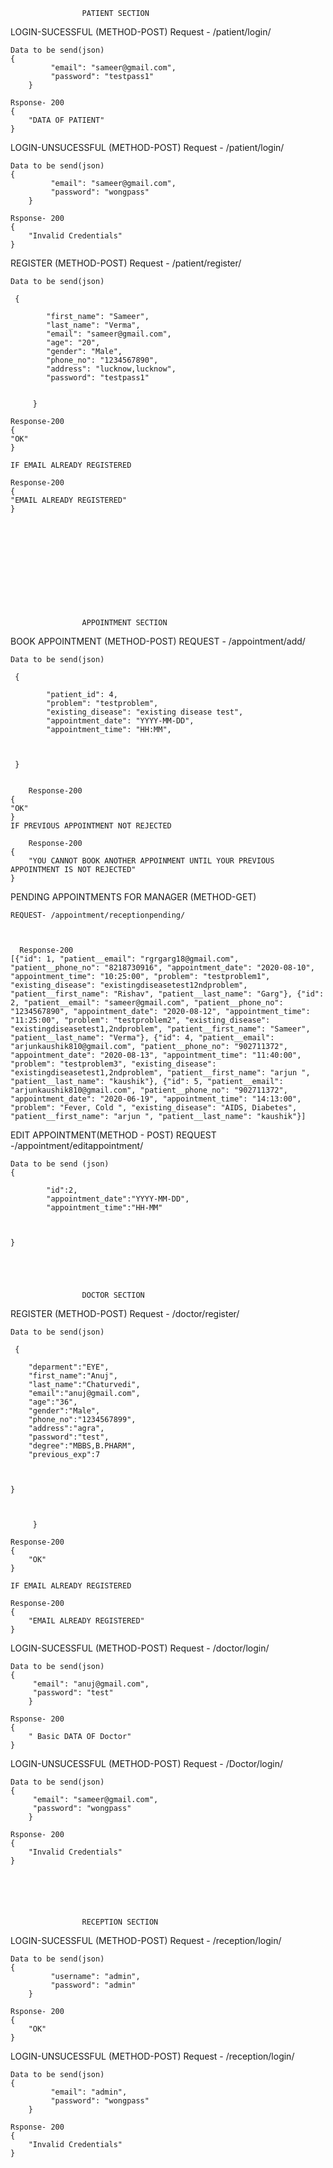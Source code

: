 					PATIENT SECTION



LOGIN-SUCESSFUL (METHOD-POST)
	Request - /patient/login/

	Data to be send(json)
	{
			 "email": "sameer@gmail.com",
			 "password": "testpass1"
        } 
		
	Rsponse- 200
	{
	    "DATA OF PATIENT"
	}

LOGIN-UNSUCESSFUL (METHOD-POST)
	Request - /patient/login/
	
	Data to be send(json)
	{
			 "email": "sameer@gmail.com",
			 "password": "wongpass"
        } 
		
	Rsponse- 200
	{
	    "Invalid Credentials"
	}

REGISTER (METHOD-POST)
	Request - /patient/register/
	
	Data to be send(json)
	
	 {
			
			"first_name": "Sameer",
			"last_name": "Verma",
			"email": "sameer@gmail.com",
			"age": "20",
			"gender": "Male",
			"phone_no": "1234567890",
			"address": "lucknow,lucknow",
			"password": "testpass1"
			
			
         }
	
	Response-200
	{
	"OK"
	}
	
	IF EMAIL ALREADY REGISTERED
	
	Response-200
	{
	"EMAIL ALREADY REGISTERED"
	}
	











					APPOINTMENT SECTION

BOOK APPOINTMENT (METHOD-POST)
	REQUEST - /appointment/add/

 	Data to be send(json)
	
	 {
		
			"patient_id": 4,
			"problem": "testproblem",
			"existing_disease": "existing disease test",
			"appointment_date": "YYYY-MM-DD",
			"appointment_time": "HH:MM",
		
	
	
	 }


        Response-200
	{
	"OK"
	}
	IF PREVIOUS APPOINTMENT NOT REJECTED
	
        Response-200
	{
		"YOU CANNOT BOOK ANOTHER APPOINMENT UNTIL YOUR PREVIOUS APPOINTMENT IS NOT REJECTED"
	}


PENDING APPOINTMENTS FOR MANAGER  (METHOD-GET)
	
	REQUEST- /appointment/receptionpending/



	  Response-200
	[{"id": 1, "patient__email": "rgrgarg18@gmail.com", "patient__phone_no": "8218730916", "appointment_date": "2020-08-10", "appointment_time": "10:25:00", "problem": "testproblem1", "existing_disease": "existingdiseasetest12ndproblem", "patient__first_name": "Rishav", "patient__last_name": "Garg"}, {"id": 2, "patient__email": "sameer@gmail.com", "patient__phone_no": "1234567890", "appointment_date": "2020-08-12", "appointment_time": "11:25:00", "problem": "testproblem2", "existing_disease": "existingdiseasetest1,2ndproblem", "patient__first_name": "Sameer", "patient__last_name": "Verma"}, {"id": 4, "patient__email": "arjunkaushik810@gmail.com", "patient__phone_no": "902711372", "appointment_date": "2020-08-13", "appointment_time": "11:40:00", "problem": "testproblem3", "existing_disease": "existingdiseasetest1,2ndproblem", "patient__first_name": "arjun ", "patient__last_name": "kaushik"}, {"id": 5, "patient__email": "arjunkaushik810@gmail.com", "patient__phone_no": "902711372", "appointment_date": "2020-06-19", "appointment_time": "14:13:00", "problem": "Fever, Cold ", "existing_disease": "AIDS, Diabetes", "patient__first_name": "arjun ", "patient__last_name": "kaushik"}]


EDIT APPOINTMENT(METHOD - POST)
	REQUEST -/appointment/editappointment/

	Data to be send (json)
	{

			"id":2,
			"appointment_date":"YYYY-MM-DD",
			"appointment_time":"HH-MM"



	}





					DOCTOR SECTION


  REGISTER (METHOD-POST)
	Request - /doctor/register/
	
	Data to be send(json)
	
	 {	

		"deparment":"EYE",
		"first_name":"Anuj",
		"last_name":"Chaturvedi",
		"email":"anuj@gmail.com",
		"age":"36",
		"gender":"Male",
		"phone_no":"1234567899",
		"address":"agra",
		"password":"test",
		"degree":"MBBS,B.PHARM",
		"previous_exp":7
    


	}

     		
        
         }
	
	Response-200
	{
		"OK"
	}
	
	IF EMAIL ALREADY REGISTERED
	
	Response-200
	{
		"EMAIL ALREADY REGISTERED"
	}

LOGIN-SUCESSFUL (METHOD-POST)
	Request - /doctor/login/

	Data to be send(json)
	{
		 "email": "anuj@gmail.com",
		 "password": "test"
        } 
		
	Rsponse- 200
	{
	    " Basic DATA OF Doctor"
	}

LOGIN-UNSUCESSFUL (METHOD-POST)
	Request - /Doctor/login/
	
	Data to be send(json)
	{
		 "email": "sameer@gmail.com",
		 "password": "wongpass"
        } 
		
	Rsponse- 200
	{
	    "Invalid Credentials"
	}






					RECEPTION SECTION


LOGIN-SUCESSFUL (METHOD-POST)
	Request - /reception/login/

	Data to be send(json)
	{
			 "username": "admin",
			 "password": "admin"
        } 
		
	Rsponse- 200
	{
	    "OK"
	}

LOGIN-UNSUCESSFUL (METHOD-POST)
	Request -  /reception/login/
	
	Data to be send(json)
	{
			 "email": "admin",
			 "password": "wongpass"
        } 
		
	Rsponse- 200
	{
	    "Invalid Credentials"
	}
